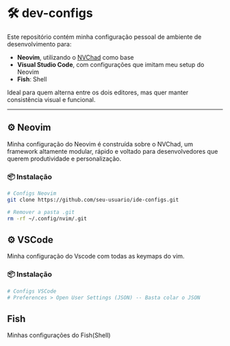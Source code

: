 # 🛠️ dev-configs

Este repositório contém minha configuração pessoal de ambiente de desenvolvimento para:

- **Neovim**, utilizando o [NVChad](https://github.com/NvChad/NvChad) como base
- **Visual Studio Code**, com configurações que imitam meu setup do Neovim
- **Fish**: Shell

Ideal para quem alterna entre os dois editores, mas quer manter consistência visual e funcional.

---

## ⚙️ Neovim

Minha configuração do Neovim é construída sobre o NVChad, um framework altamente modular, rápido e voltado para desenvolvedores que querem produtividade e personalização.

### 📦 Instalação

```bash
# Configs Neovim
git clone https://github.com/seu-usuario/ide-configs.git

# Remover a pasta .git
rm -rf ~/.config/nvim/.git
```

## ⚙️ VSCode
Minha configuração do Vscode com todas as keymaps do vim.

### 📦 Instalação

```bash
# Configs VSCode
# Preferences > Open User Settings (JSON) -- Basta colar o JSON
```

## Fish
Minhas configurações do Fish(Shell)
